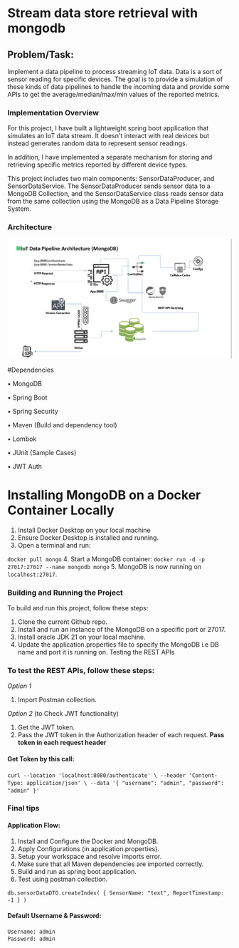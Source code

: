 # Stream data store retrieval with mongodb
## **Problem/Task:** 

Implement a data pipeline to process streaming IoT data. Data is a sort of sensor reading for specific devices. The goal is to provide a simulation of these kinds of data pipelines to handle the incoming data and provide some APIs to get the average/median/max/min values of the reported metrics. 


### Implementation Overview

For this project, I have built a lightweight spring boot application that simulates an IoT data stream. It doesn't interact with real devices but instead generates random data to represent sensor readings.

In addition, I have implemented a separate mechanism for storing and retrieving specific metrics reported by different device types.

This project includes two main components: SensorDataProducer, and SensorDataService. 
The SensorDataProducer sends sensor data to a MongoDB Collection, and the SensorDataService class reads sensor data from the same collection using the MongoDB as a Data Pipeline Storage System. 

### Architecture

![image](https://github.com/adahiya31/spring-data-retrival-mongo/blob/main/img.png)

#Dependencies

•	MongoDB

•	Spring Boot

•	Spring Security 

•	Maven (Build and dependency tool)

•	Lombok 

•	JUnit (Sample Cases)

•	JWT Auth

# Installing MongoDB on a Docker Container Locally

1. Install Docker Desktop on your local machine
2. Ensure Docker Desktop is installed and running.
3. Open a terminal and run:

`
docker pull mongo
`
4. Start a MongoDB container:
`
docker run -d -p 27017:27017 --name mongodb mongo
`
5.  MongoDB is now running on `localhost:27017`.



### Building and Running the Project

To build and run this project, follow these steps:

1.	Clone the current Github repo.
2.	Install and run an instance of the MongoDB on a specific port or 27017.
3.	Install oracle JDK 21 on your local machine.
4.	Update the application.properties file to specify the MongoDB i.e DB name and port it is  running on.
Testing the REST APIs
      
### To test the REST APIs, follow these steps:

*Option 1*
1. Import Postman collection.

*Option 2*
(to Check JWT functionality)
1.	Get the JWT token.
2.	Pass the JWT token in the Authorization header of each request.
 **Pass token in each request header**

#### Get Token by this call:
`
curl --location 'localhost:8080/authenticate' \
--header 'Content-Type: application/json' \
--data '{
    "username": "admin",
    "password": "admin"
}'
`

### Final tips
#### Application Flow:
1. Install and Configure the Docker and MongoDB.
2. Apply Configurations (in application.properties).
3. Setup your workspace and resolve imports error.
4. Make sure that all Maven dependencies are imported correctly.
5. Build and run as spring boot application.
6. Test using postman collection.

```
db.sensorDataDTO.createIndex( { SensorName: "text", ReportTimestamp: -1 } )
```

#### Default Username & Password:

```
Username: admin
Password: admin
```
